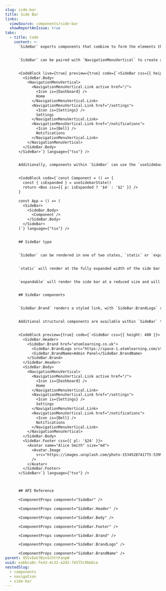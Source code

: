```yaml
---
slug: side-bar
title: Side Bar
links:
  viewSource: components/side-bar
  showReportAnIssue: true
tabs:
  - title: Code
    content: >-
      `SideBar` exports components that combine to form the elements that you would expect to commonly see in a top-level side-bar. However, the `SideBar` is not limited to these components, as any component may sit within the `SideBar` to create a flexible and custom UI. In its default `expandable` state, a user can hover or tap the `SideBar`, or focus any element within to expand it.


      `SideBar` can be paired with `NavigationMenuVertical` to create a top-level or second-level menu, with an initial `Icon` only state, before expanding to reveal the text content alongside.


      <CodeBlock live={true} preview={true} code={`<SideBar css={{ height: 300 }} type="static">
        <SideBar.Body>
          <NavigationMenuVertical>
            <NavigationMenuVertical.Link active href="/">
              <Icon is={Dashboard} />
              Home
            </NavigationMenuVertical.Link>
            <NavigationMenuVertical.Link href="/settings">
              <Icon is={Settings} />
              Settings
            </NavigationMenuVertical.Link>
            <NavigationMenuVertical.Link href="/notifications">
              <Icon is={Bell} />
              Notifications
            </NavigationMenuVertical.Link>
          </NavigationMenuVertical>
        </SideBar.Body>
      </SideBar>`} language={"tsx"} />


      Additionally, components within `SideBar` can use the `useSidebarState()` hook to access the dynamic collapsed/expanded state of the side-bar for any required UI changes.


      <CodeBlock code={`const Component = () => {
        const { isExpanded } = useSidebarState()
        return <Box css={{ p: isExpanded ? '$4' : '$2' }} />
      }

      const App = () => (
        <SideBar>
          <SideBar.Body>
            <Component />
          </SideBar.Body>
        </SideBar>
      )`} language={"tsx"} />


      ## SideBar type


      `SideBar` can be rendered in one of two states, `static` or `expandable`.


      `static` will render at the fully expanded width of the side bar and will not bind any of the hover, touch, or keyboard events to expand or collapse the side bar container.


      `expandable` will render the side bar at a reduced size and will bind the necessary events to expand the container to its expanded size.  


      ## SideBar components


      `SideBar.Brand` renders a styled link, with `SideBar.BrandLogo` rendering an image primarily intended for the Atom logo, and `SideBar.BrandName`, rendering a `Text` component primarily intended to display the name of the current app.


      Additional structural components are available within `SideBar` to allow for correctly positioned elements. `SideBar.Header` and `SideBar.Footer` will remain stuck to the top and bottom of the `SideBar` if the contents overflows and introduces a scrollbar.


      <CodeBlock preview={true} code={`<SideBar css={{ height: 400 }}>
        <SideBar.Header>
          <SideBar.Brand href="atomlearning.co.uk">
            <SideBar.BrandLogo src="https://space-1.atomlearning.com/static/f61e49cfb245016e612a34818e27dcfb.svg" css={{ width: 55 }} />
            <SideBar.BrandName>Admin Panel</SideBar.BrandName>
          </SideBar.Brand>
        </SideBar.Header>
        <SideBar.Body>
          <NavigationMenuVertical>
            <NavigationMenuVertical.Link active href="/">
              <Icon is={Dashboard} />
              Home
            </NavigationMenuVertical.Link>
            <NavigationMenuVertical.Link href="/settings">
              <Icon is={Settings} />
              Settings
            </NavigationMenuVertical.Link>
            <NavigationMenuVertical.Link href="/notifications">
              <Icon is={Bell} />
              Notifications
            </NavigationMenuVertical.Link>
          </NavigationMenuVertical>
        </SideBar.Body>
        <SideBar.Footer css={{ pl: '$24' }}>
          <Avatar name="Alice Smith" size="md">
            <Avatar.Image
              src="https://images.unsplash.com/photo-1534528741775-53994a69daeb?ixlib=rb-4.0.3&ixid=MnwxMjA3fDB8MHxwaG90by1wYWdlfHx8fGVufDB8fHx8&auto=format&w=100&q=80"
            />
          </Avatar>
        </SideBar.Footer>
      </SideBar>`} language={"tsx"} />



      ## API Reference

      <ComponentProps component="SideBar" />

      <ComponentProps component="SideBar.Header" />

      <ComponentProps component="SideBar.Body" />

      <ComponentProps component="SideBar.Footer" />

      <ComponentProps component="SideBar.Brand" />

      <ComponentProps component="SideBar.BrandLogo" />

      <ComponentProps component="SideBar.BrandName" />
parent: 95SvEwV7BznSChttFanpW
uuid: eabbca8c-fe43-4c32-a2d2-7e575c0bb6ce
nestedSlug:
  - components
  - navigation
  - side-bar
---
```

